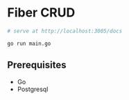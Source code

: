 # Fiber CRUD


```bash
# serve at http://localhost:3005/docs

go run main.go
```

## Prerequisites

- Go
- Postgresql